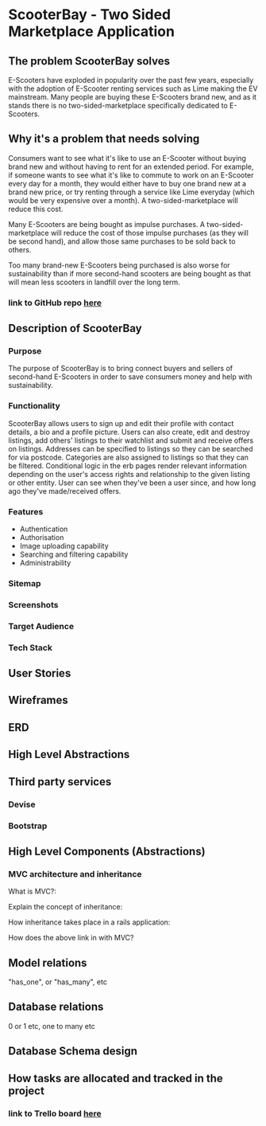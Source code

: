 # ScooterBay - Two Sided Marketplace Application

## The problem ScooterBay solves
E-Scooters have exploded in popularity over the past few years, especially with the adoption of E-Scooter renting services such as Lime making the EV mainstream. Many people are buying these E-Scooters brand new, and as it stands there is no two-sided-marketplace specifically dedicated to E-Scooters.

## Why it's a problem that needs solving
Consumers want to see what it's like to use an E-Scooter without buying brand new and without having to rent for an extended period. For example, if someone wants to see what it's like to commute to work on an E-Scooter every day for a month, they would either have to buy one brand new at a brand new price, or try renting through a service like Lime everyday (which would be very expensive over a month). A two-sided-marketplace will reduce this cost.

Many E-Scooters are being bought as impulse purchases. A two-sided-marketplace will reduce the cost of those impulse purchases (as they will be second hand), and allow those same purchases to be sold back to others.

Too many brand-new E-Scooters being purchased is also worse for sustainability than if more second-hand scooters are being bought as that will mean less scooters in landfill over the long term.

### link to GitHub repo <a href='https://github.com/rikifujihara/scooterbay'>here</a>

## Description of ScooterBay

### Purpose
The purpose of ScooterBay is to bring connect buyers and sellers of second-hand E-Scooters in order to save consumers money and help with sustainability.

### Functionality
ScooterBay allows users to sign up and edit their profile with contact details, a bio and a profile picture. Users can also create, edit and destroy listings, add others' listings to their watchlist and submit and receive offers on listings. Addresses can be specified to listings so they can be searched for via postcode. Categories are also assigned to listings so that they can be filtered. Conditional logic in the erb pages render relevant information depending on the user's access rights and relationship to the given listing or other entity. User can see when they've been a user since, and how long ago they've made/received offers.

### Features
- Authentication
- Authorisation
- Image uploading capability
- Searching and filtering capability
- Administrability

### Sitemap


### Screenshots

### Target Audience

### Tech Stack

## User Stories

## Wireframes

## ERD

## High Level Abstractions

## Third party services
### Devise
### Bootstrap

## High Level Components (Abstractions)
### MVC architecture and inheritance
What is MVC?:

Explain the concept of inheritance:

How inheritance takes place in a rails application:

How does the above link in with MVC?

## Model relations
"has_one", or "has_many", etc

## Database relations
0 or 1 etc, one to many etc

## Database Schema design

## How tasks are allocated and tracked in the project

### link to Trello board <a href='https://trello.com/invite/b/KVZvpHL0/9aacbe6e24c654b43d825dc38447d555/scooterbay'>here</a>